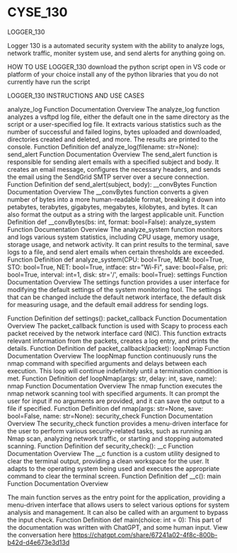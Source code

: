 # CYSE_130

LOGGER_130

Logger 130 is a automated security system with the ability to analyze logs, network traffic, moniter system use, and send alerts for anything going on.


HOW TO USE LOGGER_130
download the python script
open in VS code or platform of your choice
install any of the python libraries that you do not currently have
run the script



LOGGER_130 INSTRUCTIONS AND USE CASES


analyze_log Function Documentation
Overview
The analyze_log function analyzes a vsftpd log file, either the default one in the same directory
as the script or a user-specified log file. It extracts various statistics such as the number of
successful and failed logins, bytes uploaded and downloaded, directories created and deleted,
and more. The results are printed to the console.
Function Definition
def analyze_log(filename: str=None):
send_alert Function Documentation
Overview
The send_alert function is responsible for sending alert emails with a specified subject and
body. It creates an email message, configures the necessary headers, and sends the email
using the SendGrid SMTP server over a secure connection.
Function Definition
def send_alert(subject, body):
__convBytes Function Documentation
Overview
The __convBytes function converts a given number of bytes into a more human-readable
format, breaking it down into petabytes, terabytes, gigabytes, megabytes, kilobytes, and bytes.
It can also format the output as a string with the largest applicable unit.
Function Definition
def __convBytes(bs: int, format: bool=False):
analyze_system Function Documentation
Overview
The analyze_system function monitors and logs various system statistics, including CPU usage,
memory usage, storage usage, and network activity. It can print results to the terminal, save
logs to a file, and send alert emails when certain thresholds are exceeded.
Function Definition
def analyze_system(CPU: bool=True, MEM: bool=True, STO: bool=True, NET: bool=True,
intface: str="Wi-Fi", save: bool=False, pri: bool=True, interval: int=1, disk: str='/', emails:
bool=True):
settings Function Documentation
Overview
The settings function provides a user interface for modifying the default settings of the system
monitoring tool. The settings that can be changed include the default network interface, the
default disk for measuring usage, and the default email address for sending logs.

Function Definition
def settings():
packet_callback Function Documentation
Overview
The packet_callback function is used with Scapy to process each packet received by the
network interface card (NIC). This function extracts relevant information from the packets,
creates a log entry, and prints the details.
Function Definition
def packet_callback(packet):
loopNmap Function Documentation
Overview
The loopNmap function continuously runs the nmap command with specified arguments and
delays between each execution. This loop will continue indefinitely until a termination condition
is met.
Function Definition
def loopNmap(args: str, delay: int, save, name):
nmap Function Documentation
Overview
The nmap function executes the nmap network scanning tool with specified arguments. It can
prompt the user for input if no arguments are provided, and it can save the output to a file if
specified.
Function Definition
def nmap(args: str=None, save: bool=False, name: str=None):
security_check Function Documentation
Overview
The security_check function provides a menu-driven interface for the user to perform various
security-related tasks, such as running an Nmap scan, analyzing network traffic, or starting and
stopping automated scanning.
Function Definition
def security_check():
__c Function Documentation
Overview
The __c function is a custom utility designed to clear the terminal output, providing a clean
workspace for the user. It adapts to the operating system being used and executes the
appropriate command to clear the terminal screen.
Function Definition
def __c():
main Function Documentation
Overview

The main function serves as the entry point for the application, providing a menu-driven
interface that allows users to select various options for system analysis and management. It can
also be called with an argument to bypass the input check.
Function Definition
def main(choice: int = 0):
This part of the documentation was written with ChatGPT, and some human input. View the conversation here
https://chatgpt.com/share/67241a02-4f8c-800b-b42d-d4e673e3d13d
